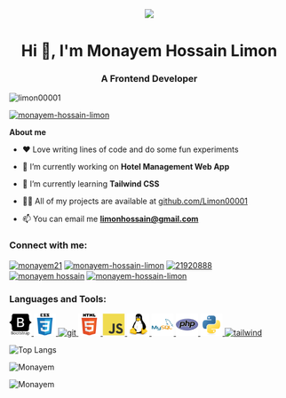 <div align="center">
    <img src="https://media.giphy.com/media/v1.Y2lkPTc5MGI3NjExY2FnOTc3N2oxbzA1cmR0bWZsdzF4c2h3dGR6aWx5b3RxcmFpam94NiZlcD12MV9pbnRlcm5hbF9naWZfYnlfaWQmY3Q9Zw/lHLlZbk1Y1A31TKf9x/giphy.gif">
</div>

<h1 align="center">Hi 👋, I'm Monayem Hossain Limon</h1>
<h3 align="center">A Frontend Developer</h3>

<p align="left"> <img src="https://komarev.com/ghpvc/?username=limon00001&label=Profile%20views&color=0e75b6&style=flat" alt="limon00001" /> </p>

<p align="left"> <a href="https://www.instagram.com/monayem_hossain_limon/" target="_blank"><img src="https://img.shields.io/twitter/follow/monayem_hossain_limon?logo=instagram&style=for-the-badge" alt="monayem-hossain-limon" /></a> </p>

**About me**

- ❤️ Love writing lines of code and do some fun experiments

- 🔭 I’m currently working on **Hotel Management Web App**

- 🌱 I’m currently learning **Tailwind CSS**

- 👨‍💻 All of my projects are available at [github.com/Limon00001](github.com/Limon00001)

- 📫 You can email me **limonhossain@gmail.com**

<h3 align="left">Connect with me:</h3>
<p align="left">
<a href="https://twitter.com/monayem21" target="blank"><img align="center" src="https://raw.githubusercontent.com/rahuldkjain/github-profile-readme-generator/master/src/images/icons/Social/twitter.svg" alt="monayem21" height="30" width="40" /></a>
<a href="https://linkedin.com/in/monayem-hossain-limon" target="blank"><img align="center" src="https://raw.githubusercontent.com/rahuldkjain/github-profile-readme-generator/master/src/images/icons/Social/linked-in-alt.svg" alt="monayem-hossain-limon" height="30" width="40" /></a>
<a href="https://stackoverflow.com/users/21920888" target="blank"><img align="center" src="https://raw.githubusercontent.com/rahuldkjain/github-profile-readme-generator/master/src/images/icons/Social/stack-overflow.svg" alt="21920888" height="30" width="40" /></a>
<a href="https://fb.com/monayem hossain" target="blank"><img align="center" src="https://raw.githubusercontent.com/rahuldkjain/github-profile-readme-generator/master/src/images/icons/Social/facebook.svg" alt="monayem hossain" height="30" width="40" /></a>
<a href="https://instagram.com/monayem-hossain-limon" target="blank"><img align="center" src="https://raw.githubusercontent.com/rahuldkjain/github-profile-readme-generator/master/src/images/icons/Social/instagram.svg" alt="monayem-hossain-limon" height="30" width="40" /></a>
</p>

<h3 align="left">Languages and Tools:</h3>
<p align="left"> <a href="https://getbootstrap.com" target="_blank" rel="noreferrer"> <img src="https://raw.githubusercontent.com/devicons/devicon/master/icons/bootstrap/bootstrap-plain-wordmark.svg" alt="bootstrap" width="40" height="40"/> </a> <a href="https://www.w3schools.com/css/" target="_blank" rel="noreferrer"> <img src="https://raw.githubusercontent.com/devicons/devicon/master/icons/css3/css3-original-wordmark.svg" alt="css3" width="40" height="40"/> </a> 
   <!-- <a href="https://dotnet.microsoft.com/" target="_blank" rel="noreferrer"> <img src="https://raw.githubusercontent.com/devicons/devicon/master/icons/dot-net/dot-net-original-wordmark.svg" alt="dotnet" width="40" height="40"/> </a> -->
    <!-- <a href="https://expressjs.com" target="_blank" rel="noreferrer"> <img src="https://raw.githubusercontent.com/devicons/devicon/master/icons/express/express-original-wordmark.svg" alt="express" width="40" height="40"/> </a> -->
    <a href="https://git-scm.com/" target="_blank" rel="noreferrer"> <img src="https://www.vectorlogo.zone/logos/git-scm/git-scm-icon.svg" alt="git" width="40" height="40"/> </a> <a href="https://www.w3.org/html/" target="_blank" rel="noreferrer"> <img src="https://raw.githubusercontent.com/devicons/devicon/master/icons/html5/html5-original-wordmark.svg" alt="html5" width="40" height="40"/> </a> <a href="https://developer.mozilla.org/en-US/docs/Web/JavaScript" target="_blank" rel="noreferrer"> <img src="https://raw.githubusercontent.com/devicons/devicon/master/icons/javascript/javascript-original.svg" alt="javascript" width="40" height="40"/> </a> <a href="https://www.linux.org/" target="_blank" rel="noreferrer"> <img src="https://raw.githubusercontent.com/devicons/devicon/master/icons/linux/linux-original.svg" alt="linux" width="40" height="40"/> </a> 
    <!-- <a href="https://www.mongodb.com/" target="_blank" rel="noreferrer"> <img src="https://raw.githubusercontent.com/devicons/devicon/master/icons/mongodb/mongodb-original-wordmark.svg" alt="mongodb" width="40" height="40"/> </a> -->
    <a href="https://www.mysql.com/" target="_blank" rel="noreferrer"> <img src="https://raw.githubusercontent.com/devicons/devicon/master/icons/mysql/mysql-original-wordmark.svg" alt="mysql" width="40" height="40"/> </a> 
    <!-- <a href="https://nextjs.org/" target="_blank" rel="noreferrer"> <img src="https://cdn.worldvectorlogo.com/logos/nextjs-2.svg" alt="nextjs" width="40" height="40"/> </a> -->
    <!-- <a href="https://nodejs.org" target="_blank" rel="noreferrer"> <img src="https://raw.githubusercontent.com/devicons/devicon/master/icons/nodejs/nodejs-original-wordmark.svg" alt="nodejs" width="40" height="40"/>  </a>-->
    <a href="https://www.php.net" target="_blank" rel="noreferrer"> <img src="https://raw.githubusercontent.com/devicons/devicon/master/icons/php/php-original.svg" alt="php" width="40" height="40"/> </a> <a href="https://www.python.org" target="_blank" rel="noreferrer"> <img src="https://raw.githubusercontent.com/devicons/devicon/master/icons/python/python-original.svg" alt="python" width="40" height="40"/> </a> 
    <!-- <a href="https://reactjs.org/" target="_blank" rel="noreferrer"> <img src="https://raw.githubusercontent.com/devicons/devicon/master/icons/react/react-original-wordmark.svg" alt="react" width="40" height="40"/> </a> -->
    <a href="https://tailwindcss.com/" target="_blank" rel="noreferrer"> <img src="https://www.vectorlogo.zone/logos/tailwindcss/tailwindcss-icon.svg" alt="tailwind" width="40" height="40"/> </a> </p>

<!-- <p><img align="left" src="https://github-readme-stats.vercel.app/api/top-langs?username=limon00001&show_icons=true&locale=en&layout=compact" alt="limon00001" /></p> -->

![Top Langs](https://github-readme-stats.vercel.app/api/top-langs/?username=limon00001&hide_progress=true&theme=tokyonight)

<!-- <p>&nbsp;<img align="center" src="https://github-readme-stats.vercel.app/api?username=limon00001&show_icons=true&locale=en" alt="limon00001" /></p> -->

![Monayem](https://github-readme-stats.vercel.app/api?username=limon00001&show_icons=true&theme=radical)

![Monayem](https://github-readme-streak-stats.herokuapp.com/?user=limon00001&&show_icons=true&theme=radical)

